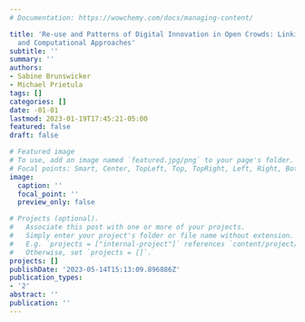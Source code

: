 ```yaml
---
# Documentation: https://wowchemy.com/docs/managing-content/

title: 'Re-use and Patterns of Digital Innovation in Open Crowds: Linking Empirical
  and Computational Approaches'
subtitle: ''
summary: ''
authors:
- Sabine Brunswicker
- Michael Prietula
tags: []
categories: []
date: -01-01
lastmod: 2023-01-19T17:45:21-05:00
featured: false
draft: false

# Featured image
# To use, add an image named `featured.jpg/png` to your page's folder.
# Focal points: Smart, Center, TopLeft, Top, TopRight, Left, Right, BottomLeft, Bottom, BottomRight.
image:
  caption: ''
  focal_point: ''
  preview_only: false

# Projects (optional).
#   Associate this post with one or more of your projects.
#   Simply enter your project's folder or file name without extension.
#   E.g. `projects = ["internal-project"]` references `content/project/deep-learning/index.md`.
#   Otherwise, set `projects = []`.
projects: []
publishDate: '2023-05-14T15:13:09.896886Z'
publication_types:
- '2'
abstract: ''
publication: ''
---
```

